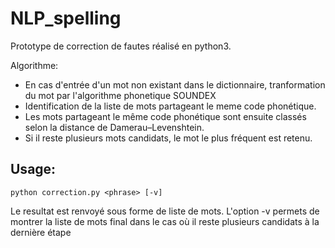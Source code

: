 # NLP_spelling

Prototype de correction de fautes réalisé en python3.

Algorithme: 
* En cas d'entrée d'un mot non existant dans le dictionnaire, tranformation du mot par l'algorithme phonetique SOUNDEX
* Identification de la liste de mots partageant le meme code phonétique.
* Les mots partageant le même code phonétique sont ensuite classés selon la distance de Damerau–Levenshtein.
* Si il reste plusieurs mots candidats, le mot le plus fréquent est retenu.

## Usage:<br/>
`python correction.py <phrase> [-v]`

Le resultat est renvoyé sous forme de liste de mots.
L'option -v permets de montrer la liste de mots final dans le cas où il reste plusieurs candidats à la dernière étape
